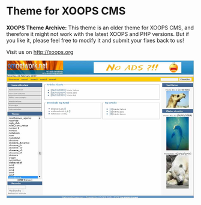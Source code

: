 # Theme for XOOPS CMS 
 
**XOOPS Theme Archive:** This theme is an older theme for XOOPS CMS, and therefore it might not work with the latest XOOPS and PHP versions.
But if you like it, please feel free to modify it and submit your fixes back to us!
 
Visit us on http://xoops.org
 
![Theme Preview](/large_omnetwork_43079_56820.jpg) 
